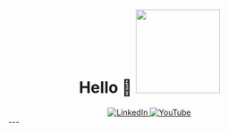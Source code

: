 <div id="header" align="center">
  <h1>
  Hello 🤎
  <img src="https://media.giphy.com/media/TkyBiV4kGpnK6jbKAG/giphy.gif" width="150"/>
</h1>
  <div id="badges">
    <a href="https://www.linkedin.com/in/olga-kanclerz/">
     <img src="https://img.shields.io/badge/LinkedIn-Olga%20Kanclerz-9cf?logo=linkedin&logoColor=white" alt="LinkedIn"/>
    </a>
    <a href="https://www.youtube.com/user/koncertove">
     <img src="https://img.shields.io/badge/YouTube-music-critical?logo=youtube&logoColor=white" alt="YouTube"/>
    </a>
  </div>
</div>
---


<!--
**olgien/olgien** is a ✨ _special_ ✨ repository because its `README.md` (this file) appears on your GitHub profile.

Here are some ideas to get you started:

- 🔭 I’m currently working on ...
- 🌱 I’m currently learning ...
- 👯 I’m looking to collaborate on ...
- 🤔 I’m looking for help with ...
- 💬 Ask me about ...
- 📫 How to reach me: ...
- 😄 Pronouns: ...
- ⚡ Fun fact: ...
-->
